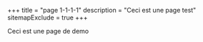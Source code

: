 +++
title = "page 1-1-1-1"
description = "Ceci est une page test"
sitemapExclude = true
+++

Ceci est une page de demo